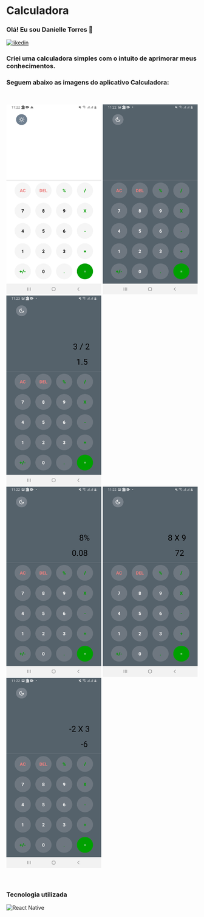 # Calculadora
 
### Olá! Eu sou Danielle Torres 👋

[![likedin](https://img.shields.io/badge/LinkedIn-0077B5?style=for-the-badge&logo=linkedin&logoColor=white)](https://www.linkedin.com/in/danielle-torres-b2624318a/)


### Criei uma calculadora simples com o intuito de aprimorar meus conhecimentos.
### Seguem abaixo as imagens do aplicativo Calculadora: 

</br><div style="display: inline_block">
    <img alt="" src="./src/images/lightMode.jpg" width="250" height="500"/>
    <img alt="" src="./src/images/darkMode.jpg" width="250" height="500"/>
    <img alt="" src="./src/images/calculator1.jpg" width="250" height="500"/></br>
    <img alt="" src="./src/images/calculator2.jpg" width="250" height="500"/>
    <img alt="" src="./src/images/calculator3.jpg" width="250" height="500"/>
    <img alt="" src="./src/images/calculator4.jpg" width="250" height="500"/></br></br></br>
</div>

### Tecnologia utilizada
<div style="display: inline_block">
    <img alt="React Native" src="https://img.shields.io/badge/React_Native-20232A?style=for-the-badge&logo=react&logoColor=61DAFB"/></br>
</div>
